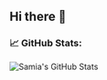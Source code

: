 ## Hi there 👋

### 📈 GitHub Stats:
![Samia's GitHub Stats](https://github-readme-stats.vercel.app/api?username=samia-nusrat&show_icons=true&theme=radical)


